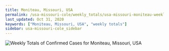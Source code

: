 ```yaml
---
title: Moniteau, Missouri, USA
permalink: /usa-missouri-cole/weekly_totals/usa-missouri-moniteau-weekly_totals.html
last_updated: Oct 31, 2020
keywords: ["Moniteau, Missouri, USA", "weekly totals"]
sidebar: usa-missouri-cole_sidebar
---
```


![Weekly Totals of Confirmed Cases for Moniteau, Missouri, USA](/covid_tracker/images/graphs/usa-missouri-moniteau-weekly_totals_graph.png)
